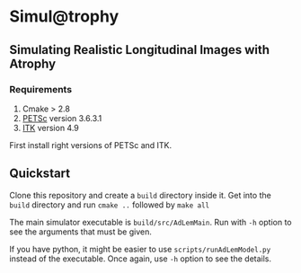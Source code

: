# Simul@trophy
## Simulating Realistic Longitudinal Images with Atrophy

### Requirements
1. Cmake > 2.8
2. [PETSc](https://www.mcs.anl.gov/petsc/index.html) version 3.6.3.1
3. [ITK](https://itk.org/) version 4.9

First install right versions of PETSc and ITK.

## Quickstart
Clone this repository and create a `build` directory inside it.
Get into the `build` directory and run `cmake ..` followed by `make all`

The main simulator executable is `build/src/AdLemMain`.
Run with `-h` option to see the arguments that must be given.

If you have python, it might be easier to use `scripts/runAdLemModel.py` instead of the executable.
Once again, use `-h` option to see the details.


